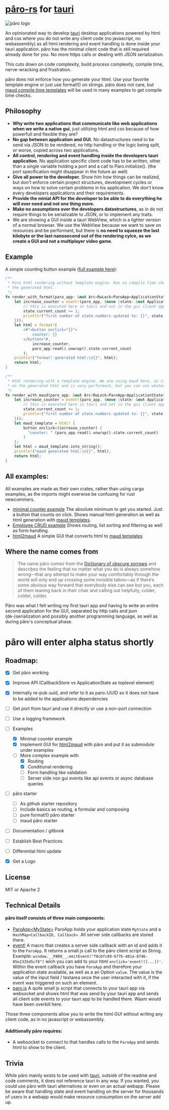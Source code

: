 # [pâro-rs](https://github.com/grayfallstown/paro-rs) for [tauri](https://tauri.app/)

![pâro logo](https://github.com/grayfallstown/paro-rs/blob/main/paro.png?raw=true)

An opinionated way to develop [tauri](https://tauri.app/) desktop applications powered by html and css where you do not write any client code (no javascript, no webassembly) as all html rendering and event handling is done inside your tauri application. pâro has the minimal client code that is still required already done for you. No more https calls or dealing with JSON serialization.

This cuts down on code complexity, build process complexity, compile time, nerve-wracking and frustration.

pâro does not enforce how you generate your html. Use your favorite template engine or just use format!() on strings. pâro does not care, but [maud compile time templates](https://github.com/lambda-fairy/maud) will be used in many examples to get compile time checks.


## Philosophy

- **Why write two applications that communicate like web applications when we write a native gui**, just utilizing html and css because of how powerfull and flexible they are?
- **No gap between application and GUI.** No datastructures need to be send via JSON to be rendered, no http handling or the logic being split, or worse, copied across two applications.
- **All control, rendering and event handling inside the developers tauri application.** No application specific client code has to be written, other than a single variable holding a port and a call to Paro.initialize(). (the port specification might disappear in the future as well)
- **Give all power to the developer.** Show him how things can be realized, but don't enforce certain project structures, development cycles or ways on how to solve certain problems in his application. We don't know every developers applications and their requirements.
- **Provide the minial API for the developer to be able to do everything he will ever need and not one thing more.**
- **Make no assumptions over the developers datastructures**, as in do not require things to be serializable to JSON, or to implement any traits.
- We are showing a GUI inside a tauri WebView, which is a lighter version of a normal browser. We use the WebView
  because we want to save on resources and be performant, but there is **no need to squeeze the last kilobyte or the last nanosecond out of the rendering cylce, as we create a GUI and not a multiplayer video game.**


## Example

A simple counting button example ([full example here](https://github.com/grayfallstown/paro-rs/tree/main/example/minimal-counter)):

```rust
/**
 * Pure html rendering without template engine. Has no compile time checks on
 * the generated html.
 */
fn render_with_format(paro_app: &mut Arc<RwLock<ParoApp<ApplicationState>>>) -> String {
    let increase_counter = event!(paro_app, (move |state: &mut ApplicationState, _| {
        // this is executed here in tauri and not in the gui client application
        state.current_count += 1;
        println!("first number of state.numbers updated to: {}", state.current_count);
    }));
    let html = format!(
        r#"<button onclick="{}">
            counter: {}
        </button>"#,
            increase_counter,
            paro_app.read().unwrap().state.current_count
        );
    println!("format! generated html:\n{}", html);
    return html;
}

/**
 * Html rendering with a template engine. We are using maud here, as it is easy, has compile time checks
 * on the generated html and is very performant, but you can use whatever you prefer.
 */
fn render_with_maud(paro_app: &mut Arc<RwLock<ParoApp<ApplicationState>>>) -> String {
    let increase_counter = event!(paro_app, (move |state: &mut ApplicationState, _| {
        // this is executed here in tauri and not in the gui client application
        state.current_count += 1;
        println!("first number of state.numbers updated to: {}", state.current_count);
    }));
    let maud_template = html! {
        button onclick=(increase_counter) {
          "counter: " (paro_app.read().unwrap().state.current_count)
        }
    };
    let html = maud_template.into_string();
    println!("maud generated html:\n{}", html);
    return html;
}
```


## All examples:

All examples are made as their own crates, rather than using cargo examples, as the imports
might overwise be confusing for rust newcommers.

- [minimal counter example](https://github.com/grayfallstown/paro-rs/tree/main/example/minimal-counter)
  The absolute minimum to get you started. Just a button that counts on click. Shows manual html generation
  as well as html generation with [maud templates](https://github.com/lambda-fairy/maud).
- [Employee CRUD example](https://github.com/grayfallstown/paro-rs/tree/main/example/complex-example)
  Shows routing, list sorting and filtering as well as form handling.
- [html2maud](https://github.com/grayfallstown/html2maud)
  A simple GUI that converts html to [maud templates](https://github.com/lambda-fairy/maud)


## Where the name comes from

> The name pâro comes from the [Dictionary of obscure sorrows](https://www.dictionaryofobscuresorrows.com/post/173924002125/p%C3%A2ro-n-the-feeling-that-no-matter-what-you-do-is) and describes the feeling that no matter what you do is always somehow wrong—that any attempt to make your way comfortably through the world will only end up crossing some invisible taboo—as if there’s some obvious way forward that everybody else can see but you, each of them leaning back in their chair and calling out helpfully, colder, colder, colder.

Pâro was what I felt writing my first tauri app and having to write an entire second application for the GUI, separated by http calls and json (de-)serialization and possibly another programming language, as well as during pâro's conceptual phase.

# pâro will enter alpha status shortly

## Roadmap:

- [x] Get pâro working
- [x] Improve API (CallbackStore vs ApplicationState as toplevel element)
- [x] Internally re-pub uuid, and refer to it as paro::UUID so it does not have to be added to the applications dependencies
- [ ] Get port from tauri and use it directly or use a non-port connection
- [ ] Use a logging framework
- [ ] Examples
  - [x] Minimal counter example
  - [x] Implement GUI for [html2maud](https://github.com/grayfallstown/html2maud) with pâro and put it as submodule under examples
  - [ ] More complex example with
    - [x] Routing
    - [x] Conditional rendering
    - [ ] Form handling like validation
    - [ ] Server side non gui events like api events or async database queries
- [ ] pâro starter
    - [ ] As github starter repository
    - [ ] Include basics as routing, a formular and composing
    - [ ] pure format!() pâro starter
    - [ ] maud pâro starter
- [ ] Documentation / gitbook
- [ ] Establish Best Practices
- [ ] Differential html update
- [x] Get a Logo


## License

MIT or Apache 2


## Technical Details

#### pâro itself consists of three main components:

- [ParoApp\<MyState\>](https://github.com/grayfallstown/paro-rs/blob/main/src/lib.rs#L9)
  ParoApp holds your application state `MyState` and a `HashMap<CallbackID, Callback>`.
  All server side callbacks are stored there.
- [event!](https://github.com/grayfallstown/paro-rs/blob/main/src/lib.rs#L95)
  A macro that creates a server side callback with an id and adds it to the `ParoApp`. It returns a small js call to the pâro client script as String. Example: `window.__PARO__.emitEvent("f0cbfc89-677b-481a-8746-05e2335d5cf8")` wich you can add to your html `onclick='event!([...])'`. Within the event callback you have `ParoApp` and therefore your application state available, as well as a an Option `value`. The value is the value of the input field / textarea once the user interacted with it, if the event was triggered on such an element.
- [paro.js](https://github.com/grayfallstown/paro-rs/blob/main/src/paro.js)
  A quite small js script that connects to your tauri app via websocket and shows html that was send by your tauri app and sends all client side events to your tauri app to be handled there. Wasm would have been overkill here.

Those three components allow you to write the html GUI without writing any client code, as in no javascript or webassembly.


#### Additionally pâro requires:

- A websocket to connect to that handles calls to the `ParoApp` and sends html to show to the client.


## Trivia

While pâro mainly exists to be used with [tauri](https://tauri.app), outside of the readme and code comments,
it does not reference tauri in any way. If you wanted, you could use pâro with tauri alternatives or even on an
actual webapp. Please be aware that handling state and event handling on the server for thousands of users
in a webapp would make resource consumption on the server add up.
